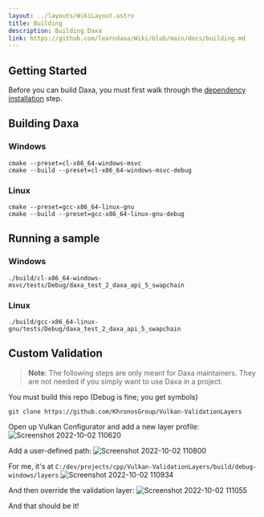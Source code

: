```yaml
---
layout: ../layouts/WikiLayout.astro
title: Building
description: Building Daxa
link: https://github.com/learndaxa/Wiki/blob/main/docs/building.md
---
```


## Getting Started

Before you can build Daxa, you must first walk through the [dependency installation](https://tutorial.learndaxa.com/installing-dependencies/) step.

## Building Daxa

### Windows

```batch
cmake --preset=cl-x86_64-windows-msvc
cmake --build --preset=cl-x86_64-windows-msvc-debug
```

### Linux

```shell
cmake --preset=gcc-x86_64-linux-gnu
cmake --build --preset=gcc-x86_64-linux-gnu-debug
```

## Running a sample

### Windows

```batch
./build/cl-x86_64-windows-msvc/tests/Debug/daxa_test_2_daxa_api_5_swapchain
```

### Linux

```shell
./build/gcc-x86_64-linux-gnu/tests/Debug/daxa_test_2_daxa_api_5_swapchain
```

## Custom Validation

> **Note**: The following steps are only meant for Daxa maintainers. They are not needed if you simply want to use Daxa in a project.

You must build this repo (Debug is fine; you get symbols)

```shell
git clone https://github.com/KhronosGroup/Vulkan-ValidationLayers
```

Open up Vulkan Configurator and add a new layer profile:
![Screenshot 2022-10-02 110620](https://user-images.githubusercontent.com/28205981/193466792-96e243a4-ee97-440e-8617-b01fce8af100.png)

Add a user-defined path:
![Screenshot 2022-10-02 110800](https://user-images.githubusercontent.com/28205981/193466859-19dc5cdc-6dce-4a0f-bf67-aabd36a55003.png)

For me, it's at `C:/dev/projects/cpp/Vulkan-ValidationLayers/build/debug-windows/layers`
![Screenshot 2022-10-02 110934](https://user-images.githubusercontent.com/28205981/193466910-7e0c6be9-7eb2-4d99-b60e-2fe5b38b64bb.png)

And then override the validation layer:
![Screenshot 2022-10-02 111055](https://user-images.githubusercontent.com/28205981/193467005-4fa15b24-0f77-4eee-a0b5-0f19e7fb5876.png)

And that should be it!
